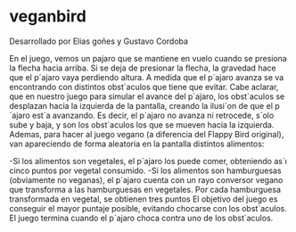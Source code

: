 # veganbird

Desarrollado por Elias goñes y Gustavo Cordoba


En el juego, vemos un pajaro que se mantiene en vuelo cuando se presiona la flecha hacia
arriba. Si se deja de presionar la flecha, la gravedad hace que el p´ajaro vaya perdiendo altura.
A medida que el p´ajaro avanza se va encontrando con distintos obst´aculos que tiene que
evitar. Cabe aclarar, que en nuestro juego para simular el avance del p´ajaro, los obst´aculos se
desplazan hacia la izquierda de la pantalla, creando la ilusi´on de que el p´ajaro est´a avanzando.
Es decir, el p´ajaro no avanza ni retrocede, s´olo sube y baja, y son los obst´aculos los que se
mueven hacia la izquierda.
Ademas, para hacer al juego vegano (a diferencia del Flappy Bird original), van apareciendo
de forma aleatoria en la pantalla distintos alimentos:

-Si los alimentos son vegetales, el p´ajaro los puede comer, obteniendo as´ı cinco puntos
por vegetal consumido.
-Si los alimentos son hamburguesas (obviamente no veganas), el p´ajaro cuenta con un
rayo conversor vegano que transforma a las hamburguesas en vegetales. Por cada hamburguesa transformada en vegetal, se obtienen tres puntos
El objetivo del juego es conseguir el mayor puntaje posible, evitando chocarse con los obst´aculos. El juego termina cuando el p´ajaro choca contra uno de los obst´aculos.
